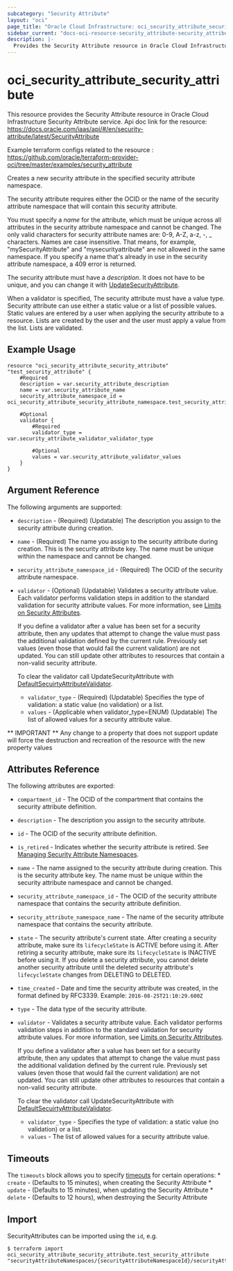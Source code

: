 ```yaml
---
subcategory: "Security Attribute"
layout: "oci"
page_title: "Oracle Cloud Infrastructure: oci_security_attribute_security_attribute"
sidebar_current: "docs-oci-resource-security_attribute-security_attribute"
description: |-
  Provides the Security Attribute resource in Oracle Cloud Infrastructure Security Attribute service
---
```


# oci_security_attribute_security_attribute
This resource provides the Security Attribute resource in Oracle Cloud Infrastructure Security Attribute service.
Api doc link for the resource: https://docs.oracle.com/iaas/api/#/en/security-attribute/latest/SecurityAttribute

Example terraform configs related to the resource : https://github.com/oracle/terraform-provider-oci/tree/master/examples/security_attribute

Creates a new security attribute in the specified security attribute namespace.

The security attribute requires either the OCID or the name of the security attribute namespace that will contain this
security attribute.

You must specify a *name* for the attribute, which must be unique across all attributes in the security attribute namespace
and cannot be changed. The only valid characters for security attribute names are: 0-9, A-Z, a-z, -, _ characters.
Names are case insensitive. That means, for example, "mySecurityAttribute" and "mysecurityattribute" are not allowed in the same namespace.
If you specify a name that's already in use in the security attribute namespace, a 409 error is returned.

The security attribute must have a *description*. It does not have to be unique, and you can change it with
[UpdateSecurityAttribute](https://docs.cloud.oracle.com/iaas/api/#/en/securityattribute/latest/Tag/UpdateSecurityAttribute).

When a validator is specified, The security attribute must have a value type. Security attribute can use either a static value or a list of possible values. Static values are entered by a user when applying the security attribute to a resource. Lists are created by the user and the user must apply a value from the list. Lists are validated.


## Example Usage

```hcl
resource "oci_security_attribute_security_attribute" "test_security_attribute" {
	#Required
	description = var.security_attribute_description
	name = var.security_attribute_name
	security_attribute_namespace_id = oci_security_attribute_security_attribute_namespace.test_security_attribute_namespace.id

	#Optional
	validator {
		#Required
		validator_type = var.security_attribute_validator_validator_type

		#Optional
		values = var.security_attribute_validator_values
	}
}
```

## Argument Reference

The following arguments are supported:

* `description` - (Required) (Updatable) The description you assign to the security attribute during creation.
* `name` - (Required) The name you assign to the security attribute during creation. This is the security attribute key. The name must be unique within the namespace and cannot be changed. 
* `security_attribute_namespace_id` - (Required) The OCID of the security attribute namespace. 
* `validator` - (Optional) (Updatable) Validates a security attribute value. Each validator performs validation steps in addition to the standard validation for security attribute values. For more information, see [Limits on Security Attributes](https://docs.cloud.oracle.com/iaas/Content/zero-trust-packet-routing/overview.htm).

	If you define a validator after a value has been set for a security attribute, then any updates that attempt to change the value must pass the additional validation defined by the current rule. Previously set values (even those that would fail the current validation) are not updated. You can still update other attributes to resources that contain a non-valid security attribute.

	To clear the validator call UpdateSecurityAttribute with [DefaultSecuirtyAttributeValidator](https://docs.cloud.oracle.com/iaas/api/#/en/securityattribute/latest/datatypes/DefaultTagDefinitionValidator). 
	* `validator_type` - (Required) (Updatable) Specifies the type of validation: a static value (no validation) or a list. 
	* `values` - (Applicable when validator_type=ENUM) (Updatable) The list of allowed values for a security attribute value. 


** IMPORTANT **
Any change to a property that does not support update will force the destruction and recreation of the resource with the new property values

## Attributes Reference

The following attributes are exported:

* `compartment_id` - The OCID of the compartment that contains the security attribute definition.
* `description` - The description you assign to the security attribute.
* `id` - The OCID of the security attribute definition.
* `is_retired` - Indicates whether the security attribute is retired. See [Managing Security Attribute Namespaces](https://docs.cloud.oracle.com/iaas/Content/zero-trust-packet-routing/managing-security-attribute-namespaces.htm). 
* `name` - The name assigned to the security attribute during creation. This is the security attribute key. The name must be unique within the security attribute namespace and cannot be changed. 
* `security_attribute_namespace_id` - The OCID of the security attribute namespace that contains the security attribute definition.
* `security_attribute_namespace_name` - The name of the security attribute namespace that contains the security attribute. 
* `state` - The security attribute's current state. After creating a security attribute, make sure its `lifecycleState` is ACTIVE before using it. After retiring a security attribute, make sure its `lifecycleState` is INACTIVE before using it. If you delete a security attribute, you cannot delete another security attribute until the deleted security attribute's `lifecycleState` changes from DELETING to DELETED.
* `time_created` - Date and time the security attribute was created, in the format defined by RFC3339.  Example: `2016-08-25T21:10:29.600Z` 
* `type` - The data type of the security attribute.
* `validator` - Validates a security attribute value. Each validator performs validation steps in addition to the standard validation for security attribute values. For more information, see [Limits on Security Attributes](https://docs.cloud.oracle.com/iaas/Content/zero-trust-packet-routing/overview.htm).

	If you define a validator after a value has been set for a security attribute, then any updates that attempt to change the value must pass the additional validation defined by the current rule. Previously set values (even those that would fail the current validation) are not updated. You can still update other attributes to resources that contain a non-valid security attribute.

	To clear the validator call UpdateSecurityAttribute with [DefaultSecuirtyAttributeValidator](https://docs.cloud.oracle.com/iaas/api/#/en/securityattribute/latest/datatypes/DefaultTagDefinitionValidator). 
	* `validator_type` - Specifies the type of validation: a static value (no validation) or a list. 
	* `values` - The list of allowed values for a security attribute value. 

## Timeouts

The `timeouts` block allows you to specify [timeouts](https://registry.terraform.io/providers/oracle/oci/latest/docs/guides/changing_timeouts) for certain operations:
	* `create` - (Defaults to 15 minutes), when creating the Security Attribute
	* `update` - (Defaults to 15 minutes), when updating the Security Attribute
	* `delete` - (Defaults to 12 hours), when destroying the Security Attribute


## Import

SecurityAttributes can be imported using the `id`, e.g.

```
$ terraform import oci_security_attribute_security_attribute.test_security_attribute "securityAttributeNamespaces/{securityAttributeNamespaceId}/securityAttributes/{securityAttributeName}" 
```

